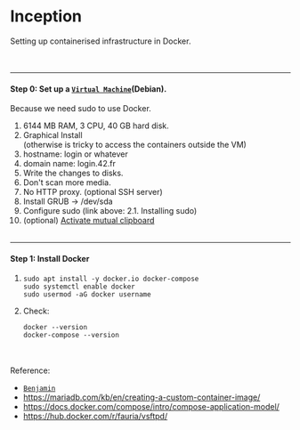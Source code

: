 # Inception
Setting up containerised infrastructure in Docker.
<br><br><br>

---
#### Step 0: Set up a [`Virtual Machine`](https://baigal.medium.com/born2beroot-e6e26dfb50ac)(Debian). <br>
Because we need sudo to use Docker.
1. 6144 MB RAM, 3 CPU, 40 GB hard disk.
2. Graphical Install<br>
   (otherwise is tricky to access the containers outside the VM)
3. hostname: login or whatever
4. domain name: login.42.fr
5. Write the changes to disks.
6. Don't scan more media.
7. No HTTP proxy.
   (optional SSH server)
8. Install GRUB → /dev/sda
9. Configure sudo
    (link above: 2.1. Installing sudo)<br>
10. (optional) [Activate mutual clipboard](https://github.com/alex81131/42-Cursus/blob/main/Inception/Activate_mutual_clipboard.md)
<br><br>
---
#### Step 1: Install Docker
1. ```
   sudo apt install -y docker.io docker-compose
   sudo systemctl enable docker
   sudo usermod -aG docker username
   ```
3. Check:
   ```
   docker --version
   docker-compose --version
   ```
<br><br>
Reference:
- [`Benjamin`](https://github.com/BenjaminHThomas/DockerInception/tree/main)
- https://mariadb.com/kb/en/creating-a-custom-container-image/
- https://docs.docker.com/compose/intro/compose-application-model/
- https://hub.docker.com/r/fauria/vsftpd/
